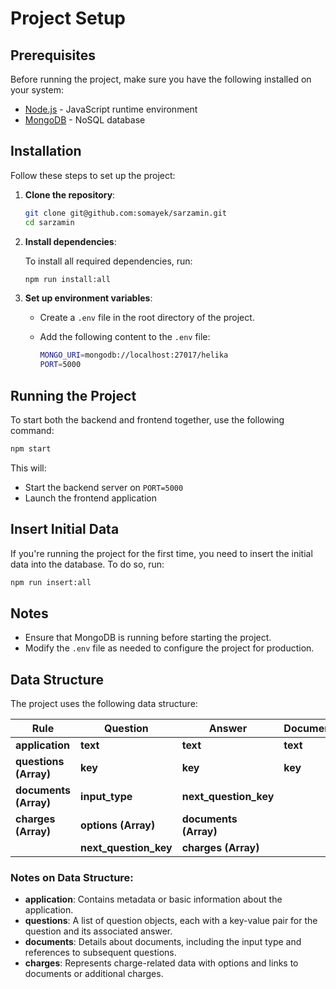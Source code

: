 # Project Setup

## Prerequisites

Before running the project, make sure you have the following installed on your system:

- [Node.js](https://nodejs.org/) - JavaScript runtime environment
- [MongoDB](https://www.mongodb.com/) - NoSQL database

## Installation

Follow these steps to set up the project:

1. **Clone the repository**:

   ```sh
   git clone git@github.com:somayek/sarzamin.git
   cd sarzamin
   ```

2. **Install dependencies**:

   To install all required dependencies, run:

   ```sh
   npm run install:all
   ```

3. **Set up environment variables**:

   - Create a `.env` file in the root directory of the project.
   - Add the following content to the `.env` file:

     ```sh
     MONGO_URI=mongodb://localhost:27017/helika
     PORT=5000
     ```

## Running the Project

To start both the backend and frontend together, use the following command:

```sh
npm start
```

This will:

- Start the backend server on `PORT=5000`
- Launch the frontend application

## Insert Initial Data

If you're running the project for the first time, you need to insert the initial data into the database. To do so, run:

```sh
npm run insert:all
```

## Notes

- Ensure that MongoDB is running before starting the project.
- Modify the `.env` file as needed to configure the project for production.

## Data Structure

The project uses the following data structure:

| Rule                  | Question              | Answer                | Document |
| --------------------- | --------------------- | --------------------- | -------- |
| **application**       | **text**              | **text**              | **text** |
| **questions (Array)** | **key**               | **key**               | **key**  |
| **documents (Array)** | **input_type**        | **next_question_key** |          |
| **charges (Array)**   | **options (Array)**   | **documents (Array)** |          |
|                       | **next_question_key** | **charges (Array)**   |          |

### Notes on Data Structure:

- **application**: Contains metadata or basic information about the application.
- **questions**: A list of question objects, each with a key-value pair for the question and its associated answer.
- **documents**: Details about documents, including the input type and references to subsequent questions.
- **charges**: Represents charge-related data with options and links to documents or additional charges.
